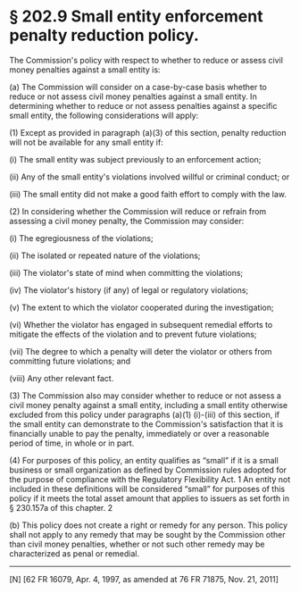# § 202.9   Small entity enforcement penalty reduction policy.

The Commission's policy with respect to whether to reduce or assess civil money penalties against a small entity is:


(a) The Commission will consider on a case-by-case basis whether to reduce or not assess civil money penalties against a small entity. In determining whether to reduce or not assess penalties against a specific small entity, the following considerations will apply:


(1) Except as provided in paragraph (a)(3) of this section, penalty reduction will not be available for any small entity if:


(i) The small entity was subject previously to an enforcement action;


(ii) Any of the small entity's violations involved willful or criminal conduct; or


(iii) The small entity did not make a good faith effort to comply with the law.


(2) In considering whether the Commission will reduce or refrain from assessing a civil money penalty, the Commission may consider:


(i) The egregiousness of the violations;


(ii) The isolated or repeated nature of the violations;


(iii) The violator's state of mind when committing the violations;


(iv) The violator's history (if any) of legal or regulatory violations;


(v) The extent to which the violator cooperated during the investigation;


(vi) Whether the violator has engaged in subsequent remedial efforts to mitigate the effects of the violation and to prevent future violations;


(vii) The degree to which a penalty will deter the violator or others from committing future violations; and 


(viii) Any other relevant fact.


(3) The Commission also may consider whether to reduce or not assess a civil money penalty against a small entity, including a small entity otherwise excluded from this policy under paragraphs (a)(1) (i)-(iii) of this section, if the small entity can demonstrate to the Commission's satisfaction that it is financially unable to pay the penalty, immediately or over a reasonable period of time, in whole or in part.


(4) For purposes of this policy, an entity qualifies as “small” if it is a small business or small organization as defined by Commission rules adopted for the purpose of compliance with the Regulatory Flexibility Act. 
1 An entity not included in these definitions will be considered “small” for purposes of this policy if it meets the total asset amount that applies to issuers as set forth in § 230.157a of this chapter. 
2

(b) This policy does not create a right or remedy for any person. This policy shall not apply to any remedy that may be sought by the Commission other than civil money penalties, whether or not such other remedy may be characterized as penal or remedial.



---

[N] [62 FR 16079, Apr. 4, 1997, as amended at 76 FR 71875, Nov. 21, 2011]




